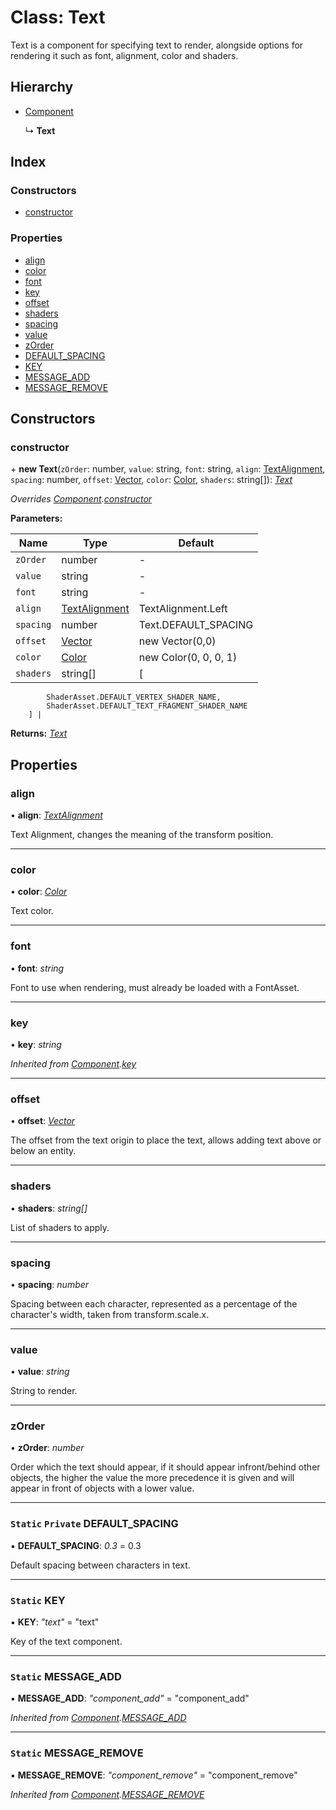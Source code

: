 
# Class: Text

Text is a component for specifying text to render, alongside options for
rendering it such as font, alignment, color and shaders.

## Hierarchy

* [Component](component.md)

  ↳ **Text**

## Index

### Constructors

* [constructor](text.md#constructor)

### Properties

* [align](text.md#align)
* [color](text.md#color)
* [font](text.md#font)
* [key](text.md#key)
* [offset](text.md#offset)
* [shaders](text.md#shaders)
* [spacing](text.md#spacing)
* [value](text.md#value)
* [zOrder](text.md#zorder)
* [DEFAULT_SPACING](text.md#static-private-default_spacing)
* [KEY](text.md#static-key)
* [MESSAGE_ADD](text.md#static-message_add)
* [MESSAGE_REMOVE](text.md#static-message_remove)

## Constructors

###  constructor

\+ **new Text**(`zOrder`: number, `value`: string, `font`: string, `align`: [TextAlignment](../enums/textalignment.md), `spacing`: number, `offset`: [Vector](vector.md), `color`: [Color](color.md), `shaders`: string[]): *[Text](text.md)*

*Overrides [Component](component.md).[constructor](component.md#constructor)*

**Parameters:**

Name | Type | Default |
------ | ------ | ------ |
`zOrder` | number | - |
`value` | string | - |
`font` | string | - |
`align` | [TextAlignment](../enums/textalignment.md) | TextAlignment.Left |
`spacing` | number | Text.DEFAULT_SPACING |
`offset` | [Vector](vector.md) | new Vector(0,0) |
`color` | [Color](color.md) | new Color(0, 0, 0, 1) |
`shaders` | string[] | [
            ShaderAsset.DEFAULT_VERTEX_SHADER_NAME,
            ShaderAsset.DEFAULT_TEXT_FRAGMENT_SHADER_NAME
        ] |

**Returns:** *[Text](text.md)*

## Properties

###  align

• **align**: *[TextAlignment](../enums/textalignment.md)*

Text Alignment, changes the meaning of the transform position.

___

###  color

• **color**: *[Color](color.md)*

Text color.

___

###  font

• **font**: *string*

Font to use when rendering, must already be loaded with a FontAsset.

___

###  key

• **key**: *string*

*Inherited from [Component](component.md).[key](component.md#key)*

___

###  offset

• **offset**: *[Vector](vector.md)*

The offset from the text origin to place the text, allows adding text
above or below an entity.

___

###  shaders

• **shaders**: *string[]*

List of shaders to apply.

___

###  spacing

• **spacing**: *number*

Spacing between each character, represented as a percentage of the
character's width, taken from transform.scale.x.

___

###  value

• **value**: *string*

String to render.

___

###  zOrder

• **zOrder**: *number*

Order which the text should appear, if it should appear infront/behind other
objects, the higher the value the more precedence it is given and will
appear in front of objects with a lower value.

___

### `Static` `Private` DEFAULT_SPACING

▪ **DEFAULT_SPACING**: *0.3* = 0.3

Default spacing between characters in text.

___

### `Static` KEY

▪ **KEY**: *"text"* = "text"

Key of the text component.

___

### `Static` MESSAGE_ADD

▪ **MESSAGE_ADD**: *"component_add"* = "component_add"

*Inherited from [Component](component.md).[MESSAGE_ADD](component.md#static-message_add)*

___

### `Static` MESSAGE_REMOVE

▪ **MESSAGE_REMOVE**: *"component_remove"* = "component_remove"

*Inherited from [Component](component.md).[MESSAGE_REMOVE](component.md#static-message_remove)*
